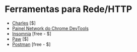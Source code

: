 # Ferramentas para Rede/HTTP

* [Charles](http://www.charlesproxy.com/) [$]
* [Painel Network do Chrome DevTools](https://developers.google.com/web/tools/chrome-devtools/profile/network-performance/resource-loading)
* [Insomnia](https://insomnia.rest/) [free - $]
* [Paw](https://paw.cloud/) [$]
* [Postman](https://www.getpostman.com/) [free - $]